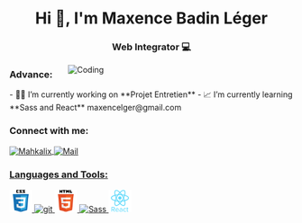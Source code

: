 <h1 align="center">Hi 👋, I'm Maxence Badin Léger</h1>
<h3 align="center">Web Integrator 💻</h3>
<img align="right" alt="Coding" width="400" src="https://media.giphy.com/media/umYMU8G2ixG5mJBDo5/giphy.gif">

<h3 align="left"> Advance: </h3>
- 👩‍💻 I’m currently working on **Projet Entretien**
- 📈 I’m currently learning **Sass and React**
maxencelger@gmail.com

<h3 align="left">Connect with me:</h3> 
<p align="left"> <a href="https://www.linkedin.com/in/maxencebadin-l%C3%A9ger380000/" target="_blank"> <img align="center" src="https://www.edigitalagency.com.au/wp-content/uploads/new-linkedin-logo-white-black-png-600x600.png" alt="Mahkalix" width="40" height="40" </a>
 <a href="maxencelger@gmail.com" target="_blank"> <img align="center" src="https://logodownload.org/wp-content/uploads/2018/03/gmail-logo-2-1.png" alt="Mail" width="40" height="30" </a>

<h3 align="left">Languages and Tools:</h3>          
<p align="left"> 
<a href="https://openclassrooms.com/fr/courses/1603881-creez-votre-site-web-avec-html5-et-css3" target="_blank" rel="noreferrer"> <img src="https://raw.githubusercontent.com/devicons/devicon/master/icons/css3/css3-original-wordmark.svg" alt="css3" width="40" height="40"/> </a>
<a href="https://git-scm.com/" target="_blank" rel="noreferrer"> <img src="https://www.vectorlogo.zone/logos/git-scm/git-scm-icon.svg" alt="git" width="40" height="40"/> </a> 
<a href="https://www.w3.org/html/" target="_blank" rel="noreferrer"> <img src="https://raw.githubusercontent.com/devicons/devicon/master/icons/html5/html5-original-wordmark.svg" alt="html5" width="40" height="40"/> </a> 
<a href="https://sass-lang.com/" target="_blank" rel="noreferrer"> <img src="https://sass-lang.com/assets/img/logos/logo-b6e1ef6e.svg" alt="Sass" width="40" height="40"/> </a>
<a href="https://reactjs.org/" target="_blank" rel="noreferrer"> <img src="https://raw.githubusercontent.com/devicons/devicon/master/icons/react/react-original-wordmark.svg" alt="react" width="40" height="40"/> 
</p>
